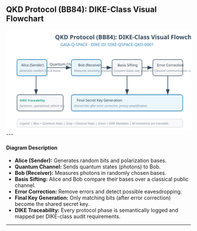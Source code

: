 ## QKD Protocol (BB84): DIKE-Class Visual Flowchart

<img src="https://raw.githubusercontent.com/Gaia-Q-Space/.github/main/app/image/QKD/Dike/QAO-QKD-Protocol-VIS-001.svg" width="680">
---

#### Diagram Description

- **Alice (Sender):** Generates random bits and polarization bases.
- **Quantum Channel:** Sends quantum states (photons) to Bob.
- **Bob (Receiver):** Measures photons in randomly chosen bases.
- **Basis Sifting:** Alice and Bob compare their bases over a classical public channel.
- **Error Correction:** Remove errors and detect possible eavesdropping.
- **Final Key Generation:** Only matching bits (after error correction) become the shared secret key.
- **DIKE Traceability:** Every protocol phase is semantically logged and mapped per DIKE-class audit requirements.

---

